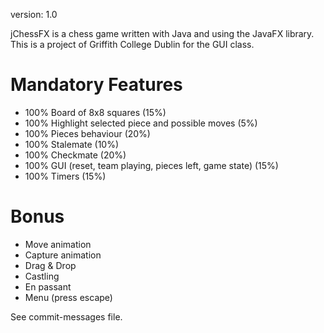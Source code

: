 version: 1.0

jChessFX is a chess game written with Java and using the JavaFX library.  
This is a project of Griffith College Dublin for the GUI class.

# Mandatory Features

  - 100% Board of 8x8 squares (15%)
  - 100% Highlight selected piece and possible moves (5%)
  - 100% Pieces behaviour (20%)
  - 100% Stalemate (10%)
  - 100% Checkmate (20%)
  - 100% GUI (reset, team playing, pieces left, game state) (15%)
  - 100% Timers (15%)

# Bonus
  - Move animation
  - Capture animation
  - Drag & Drop
  - Castling
  - En passant
  - Menu (press escape)

See commit-messages file.